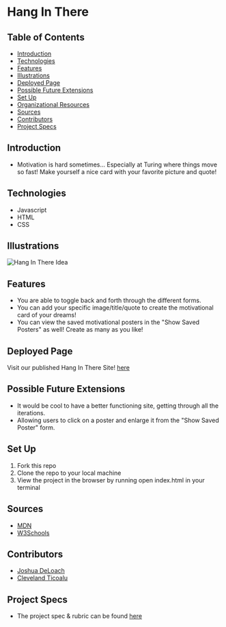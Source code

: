 # Hang In There


## Table of Contents
  - [Introduction](#introduction)
  - [Technologies](#technologies)
  - [Features](#features)
  - [Illustrations](#illustrations)
  - [Deployed Page](#deployed-page)
  - [Possible Future Extensions](#possible-future-extensions)
  - [Set Up](#set-up)
  - [Organizational Resources](#organizational-resources)
  - [Sources](#sources)
  - [Contributors](#contributors)
  - [Project Specs](#project-specs)

## Introduction
  - Motivation is hard sometimes... Especially at Turing where things move so fast! Make yourself a nice card with your favorite picture and quote!

## Technologies
  - Javascript
  - HTML
  - CSS

## Illustrations
  ![Hang In There Idea](https://frontend.turing.edu/assets/images/projects/hang-in-there/homepage.png)

## Features
   - You are able to toggle back and forth through the different forms.
   - You can add your specific image/title/quote to create the motivational card of your dreams!
   - You can view the saved motivational posters in the "Show Saved Posters" as well! Create as many as you like!



## Deployed Page

Visit our published Hang In There Site! [here](file:///Users/joshuadeloach/turing/mod_1/paired-projects/hang-in-there-boilerplate/index.html?poster-image-url=&poster-title=Smaller+brain%3F&poster-quote=uwu)

## Possible Future Extensions
  - It would be cool to have a better functioning site, getting through all the iterations.
  - Allowing users to click on a poster and enlarge it from the "Show Saved Poster" form.

## Set Up

1. Fork this repo  
2. Clone the repo to your local machine
3. View the project in the browser by running open index.html in your terminal



## Sources
  - [MDN](http://developer.mozilla.org/en-US/)
  - [W3Schools](https://www.w3schools.com/)

## Contributors
  - [Joshua DeLoach](https://github.com/JDeLoach03)
  - [Cleveland Ticoalu](https://github.com/cleveland231)


## Project Specs
  - The project spec & rubric can be found [here](https://frontend.turing.edu/projects/module-1/hang-in-there-v2.html)
